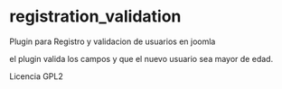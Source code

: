 registration_validation
=======================

Plugin para Registro y validacion de usuarios en joomla 

el plugin valida los campos y que el nuevo usuario sea mayor de edad. 

Licencia GPL2 
